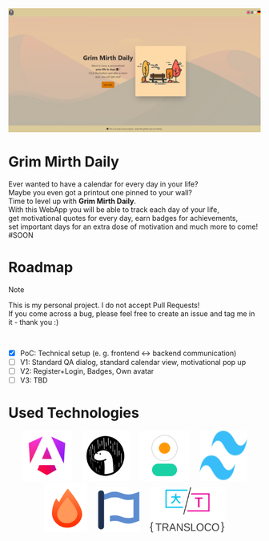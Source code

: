 <img src="readme-assets/welcome_screen.png" alt="Grim Mirth Daily home screen">

# Grim Mirth Daily
Ever wanted to have a calendar for every day in your life? <br>
Maybe you even got a printout one pinned to your wall? <br>
Time to level up with **Grim Mirth Daily**. <br>
With this WebApp you will be able to track each day of your life, <br>
get motivational quotes for every day, earn badges for achievements, <br>
set important days for an extra dose of motivation and much more to come! <br>
#SOON

# Roadmap
> [!NOTE]
> This is my personal project. I do not accept Pull Requests! <br>
> If you come across a bug, please feel free to create an issue and tag me in it - thank you :)

 <br>
 
- [x] PoC: Technical setup (e. g. frontend &harr; backend communication) <br>
- [ ] V1: Standard QA dialog, standard calendar view, motivational pop up
- [ ] V2: Register+Login, Badges, Own avatar
- [ ] V3: TBD

# Used Technologies

<p align="center">
  <a href="https://angular.dev"><img src="readme-assets/angular.png" alt="Angular Logo" height="100" width="100" hspace="8"></a>
  <a href="https://deno.com"><img src="readme-assets/deno.png" alt="Deno Logo" height="100" width="95" hspace="8"></a>
  <a href="https://daisyui.com"><img src="readme-assets/daisyui.png" alt="DaisyUI Logo" height="100" width="100" hspace="8"></a>
  <a href="https://tailwindcss.com"><img src="readme-assets/tailwind.svg" alt="Tailwind Logo" height="100" width="95" hspace="8"></a>
  <a href="https://hono.dev"><img src="readme-assets/hono.png" alt="Hono Logo" height="100" hspace="8"></a>
  <a href="https://fontawesome.com"><img src="readme-assets/fontawesome.svg" alt="Font Awesome Logo" height="90" width="85" hspace="8"></a>
   <a href="https://jsverse.github.io/transloco"><img src="readme-assets/transloco.svg" alt="Transloco Logo" height="90" width="150" hspace="8"></a>
</p>

